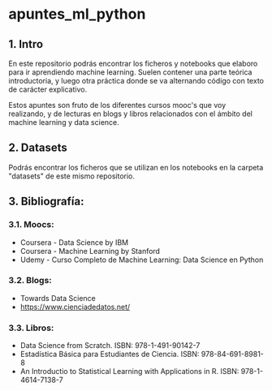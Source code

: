 # apuntes_ml_python

## 1. Intro

En este repositorio podrás encontrar los ficheros y notebooks que elaboro para ir aprendiendo machine learning. Suelen contener una parte teórica introductoria, y luego otra práctica donde se va alternando código con texto de carácter explicativo.

Estos apuntes son fruto de los diferentes cursos mooc's que voy realizando, y de lecturas en blogs y libros relacionados con el ámbito del machine learning y data science.


## 2. Datasets

Podrás encontrar los ficheros que se utilizan en los notebooks en la carpeta "datasets" de este mismo repositorio.


## 3. Bibliografía:

### 3.1. Moocs:
- Coursera - Data Science by IBM
- Coursera - Machine Learning by Stanford
- Udemy - Curso Completo de Machine Learning: Data Science en Python

### 3.2. Blogs:
- Towards Data Science
- https://www.cienciadedatos.net/

### 3.3. Libros:

- Data Science from Scratch. ISBN: 978-1-491-90142-7
- Estadística Básica para Estudiantes de Ciencia. ISBN: 978-84-691-8981-8
- An Introductio to Statistical Learning with Applications in R. ISBN: 978-1-4614-7138-7
